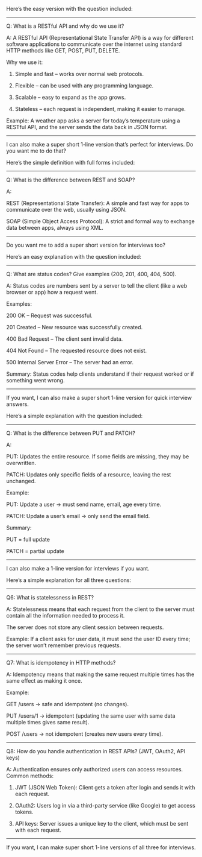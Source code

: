 Here’s the easy version with the question included:


---

Q: What is a RESTful API and why do we use it?

A:
A RESTful API (Representational State Transfer API) is a way for different software applications to communicate over the internet using standard HTTP methods like GET, POST, PUT, DELETE.

Why we use it:

1. Simple and fast – works over normal web protocols.


2. Flexible – can be used with any programming language.


3. Scalable – easy to expand as the app grows.


4. Stateless – each request is independent, making it easier to manage.



Example:
A weather app asks a server for today’s temperature using a RESTful API, and the server sends the data back in JSON format.


---

I can also make a super short 1-line version that’s perfect for interviews. Do you want me to do that?


Here’s the simple definition with full forms included:


---

Q: What is the difference between REST and SOAP?

A:

REST (Representational State Transfer): A simple and fast way for apps to communicate over the web, usually using JSON.

SOAP (Simple Object Access Protocol): A strict and formal way to exchange data between apps, always using XML.



---

Do you want me to add a super short version for interviews too?


Here’s an easy explanation with the question included:


---

Q: What are status codes? Give examples (200, 201, 400, 404, 500).

A:
Status codes are numbers sent by a server to tell the client (like a web browser or app) how a request went.

Examples:

200 OK – Request was successful.

201 Created – New resource was successfully created.

400 Bad Request – The client sent invalid data.

404 Not Found – The requested resource does not exist.

500 Internal Server Error – The server had an error.


Summary:
Status codes help clients understand if their request worked or if something went wrong.


---

If you want, I can also make a super short 1-line version for quick interview answers.




Here’s a simple explanation with the question included:


---

Q: What is the difference between PUT and PATCH?

A:

PUT: Updates the entire resource. If some fields are missing, they may be overwritten.

PATCH: Updates only specific fields of a resource, leaving the rest unchanged.


Example:

PUT: Update a user → must send name, email, age every time.

PATCH: Update a user’s email → only send the email field.


Summary:

PUT = full update

PATCH = partial update



---

I can also make a 1-line version for interviews if you want.



Here’s a simple explanation for all three questions:


---

Q6: What is statelessness in REST?

A:
Statelessness means that each request from the client to the server must contain all the information needed to process it.

The server does not store any client session between requests.


Example:
If a client asks for user data, it must send the user ID every time; the server won’t remember previous requests.


---

Q7: What is idempotency in HTTP methods?

A:
Idempotency means that making the same request multiple times has the same effect as making it once.

Example:

GET /users → safe and idempotent (no changes).

PUT /users/1 → idempotent (updating the same user with same data multiple times gives same result).

POST /users → not idempotent (creates new users every time).



---

Q8: How do you handle authentication in REST APIs? (JWT, OAuth2, API keys)

A:
Authentication ensures only authorized users can access resources. Common methods:

1. JWT (JSON Web Token): Client gets a token after login and sends it with each request.


2. OAuth2: Users log in via a third-party service (like Google) to get access tokens.


3. API keys: Server issues a unique key to the client, which must be sent with each request.




---

If you want, I can make super short 1-line versions of all three for interviews.

